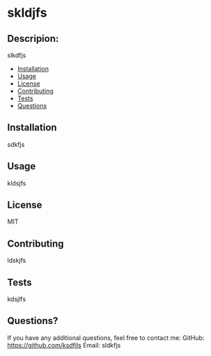 
# skldjfs

## Descripion: 

slkdfjs


* [Installation](#installation)
* [Usage](#usage)
* [License](#license)
* [Contributing](#contributing)
* [Tests](#tests)
* [Questions](#questions)
    

## Installation

sdkfjs

## Usage

kldsjfs

## License

MIT

## Contributing

ldskjfs

## Tests

kdsjlfs

## Questions? 

If you have any additional questions, feel free to contact me: 
GitHub: https://github.com/ksdfjls 
Email: sldkfjs

    